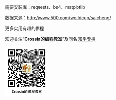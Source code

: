 需要安装库：requests、bs4、matplotlib

数据来源：http://www.500.com/worldcup/saicheng/



更多实用有趣的例程

欢迎关注“**Crossin的编程教室**”及同名 [知乎专栏](https://zhuanlan.zhihu.com/crossin)

![crossincode](../crossin-logo.png)